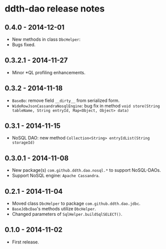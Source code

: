 ddth-dao release notes
======================

0.4.0 - 2014-12-01
------------------
- New methods in class `DbcHelper`:
- Bugs fixed.


0.3.2.1 - 2014-11-27
--------------------
- Minor *QL profiling enhancements.


0.3.2 - 2014-11-18
------------------
- `BaseBo`: remove field `__dirty__` from serialized form.
- `WideRowJsonCassandraNosqlEngine`: bug fix in method `void store(String tableName, String entryId, Map<Object, Object> data)`


0.3.1 - 2014-11-15
------------------
- NoSQL DAO: new method `Collection<String> entryIdList(String storageId)`


0.3.0.1 - 2014-11-08
--------------------
- New package(s) `com.github.ddth.dao.nosql.*` to support NoSQL-DAOs.
- Support NoSQL engine: `Apache Cassandra`.


0.2.1 - 2014-11-04
------------------
- Moved class `DbcHelper` to package `com.github.ddth.dao.jdbc`.
- `BaseJdbcDao`'s methods utilize `DbcHelper`.
- Changed parameters of `SqlHelper.buildSqlSELECT()`.


0.1.0 - 2014-11-02
------------------
- First release.
